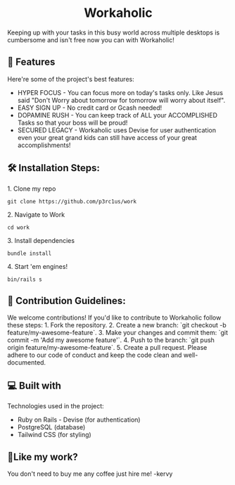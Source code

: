 <h1 align="center" id="title">Workaholic</h1>

<p id="description">Keeping up with your tasks in this busy world across multiple desktops is cumbersome and isn't free now you can with Workaholic!</p>

  
  
<h2>🧐 Features</h2>

Here're some of the project's best features:

*   HYPER FOCUS - You can focus more on today's tasks only. Like Jesus said "Don't Worry about tomorrow for tomorrow will worry about itself".
*   EASY SIGN UP - No credit card or Gcash needed!
*   DOPAMINE RUSH - You can keep track of ALL your ACCOMPLISHED Tasks so that your boss will be proud!
*   SECURED LEGACY - Workaholic uses Devise for user authentication even your great grand kids can still have access of your great accomplishments!

<h2>🛠️ Installation Steps:</h2>

<p>1. Clone my repo</p>

```
git clone https://github.com/p3rc1us/work
```

<p>2. Navigate to Work</p>

```
cd work
```

<p>3. Install dependencies</p>

```
bundle install
```

<p>4. Start 'em engines!</p>

```
bin/rails s
```

<h2>🍰 Contribution Guidelines:</h2>

We welcome contributions! If you'd like to contribute to Workaholic follow these steps: 1. Fork the repository. 2. Create a new branch: \`git checkout -b feature/my-awesome-feature\`. 3. Make your changes and commit them: \`git commit -m 'Add my awesome feature'\`. 4. Push to the branch: \`git push origin feature/my-awesome-feature\`. 5. Create a pull request. Please adhere to our code of conduct and keep the code clean and well-documented.

  
  
<h2>💻 Built with</h2>

Technologies used in the project:

*   Ruby on Rails - Devise (for authentication)
*   PostgreSQL (database)
*   Tailwind CSS (for styling)

<h2>💖Like my work?</h2>

You don't need to buy me any coffee just hire me! -kervy